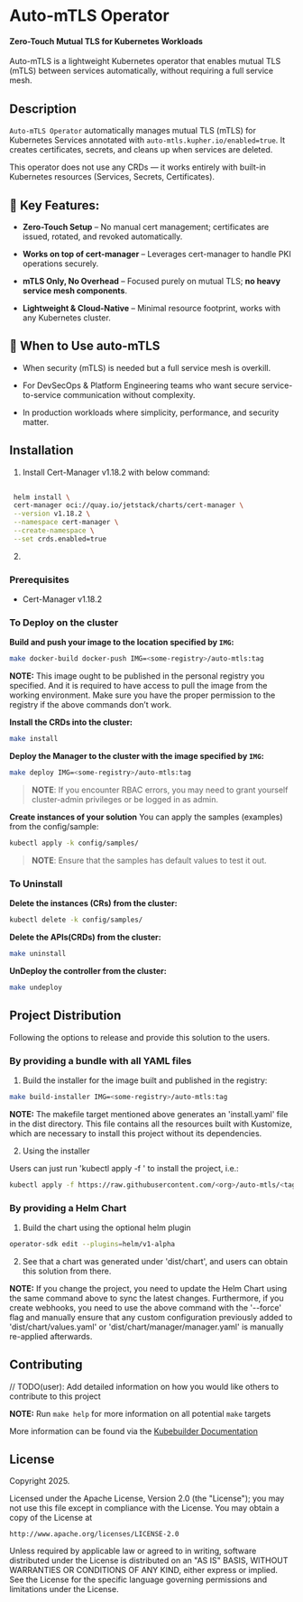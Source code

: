 # Auto-mTLS Operator
 #### Zero-Touch Mutual TLS for Kubernetes Workloads
Auto-mTLS is a lightweight Kubernetes operator that enables mutual TLS (mTLS) between services automatically, without requiring a full service mesh.

## Description
`Auto-mTLS Operator` automatically manages mutual TLS (mTLS) for Kubernetes Services annotated with `auto-mtls.kupher.io/enabled=true`. It creates certificates, secrets, and cleans up when services are deleted.

This operator does not use any CRDs — it works entirely with built-in Kubernetes resources (Services, Secrets, Certificates).

## 🔑 Key Features:
- **Zero-Touch Setup** – No manual cert management; certificates are issued, rotated, and revoked automatically.

- **Works on top of cert-manager** – Leverages cert-manager to handle PKI operations securely.

- **mTLS Only, No Overhead** – Focused purely on mutual TLS; **no heavy service mesh components**.

- **Lightweight & Cloud-Native** – Minimal resource footprint, works with any Kubernetes cluster.

## 📌 When to Use auto-mTLS

- When security (mTLS) is needed but a full service mesh is overkill.

- For DevSecOps & Platform Engineering teams who want secure service-to-service communication without complexity.

- In production workloads where simplicity, performance, and security matter.

## Installation

1. Install Cert-Manager v1.18.2 with below command:
 ```sh
   
  helm install \
  cert-manager oci://quay.io/jetstack/charts/cert-manager \
  --version v1.18.2 \
  --namespace cert-manager \
  --create-namespace \
  --set crds.enabled=true
```
2.  

### Prerequisites
- Cert-Manager v1.18.2


### To Deploy on the cluster
**Build and push your image to the location specified by `IMG`:**

```sh
make docker-build docker-push IMG=<some-registry>/auto-mtls:tag
```

**NOTE:** This image ought to be published in the personal registry you specified.
And it is required to have access to pull the image from the working environment.
Make sure you have the proper permission to the registry if the above commands don’t work.

**Install the CRDs into the cluster:**

```sh
make install
```

**Deploy the Manager to the cluster with the image specified by `IMG`:**

```sh
make deploy IMG=<some-registry>/auto-mtls:tag
```

> **NOTE**: If you encounter RBAC errors, you may need to grant yourself cluster-admin
privileges or be logged in as admin.

**Create instances of your solution**
You can apply the samples (examples) from the config/sample:

```sh
kubectl apply -k config/samples/
```

>**NOTE**: Ensure that the samples has default values to test it out.

### To Uninstall
**Delete the instances (CRs) from the cluster:**

```sh
kubectl delete -k config/samples/
```

**Delete the APIs(CRDs) from the cluster:**

```sh
make uninstall
```

**UnDeploy the controller from the cluster:**

```sh
make undeploy
```

## Project Distribution

Following the options to release and provide this solution to the users.

### By providing a bundle with all YAML files

1. Build the installer for the image built and published in the registry:

```sh
make build-installer IMG=<some-registry>/auto-mtls:tag
```

**NOTE:** The makefile target mentioned above generates an 'install.yaml'
file in the dist directory. This file contains all the resources built
with Kustomize, which are necessary to install this project without its
dependencies.

2. Using the installer

Users can just run 'kubectl apply -f <URL for YAML BUNDLE>' to install
the project, i.e.:

```sh
kubectl apply -f https://raw.githubusercontent.com/<org>/auto-mtls/<tag or branch>/dist/install.yaml
```

### By providing a Helm Chart

1. Build the chart using the optional helm plugin

```sh
operator-sdk edit --plugins=helm/v1-alpha
```

2. See that a chart was generated under 'dist/chart', and users
can obtain this solution from there.

**NOTE:** If you change the project, you need to update the Helm Chart
using the same command above to sync the latest changes. Furthermore,
if you create webhooks, you need to use the above command with
the '--force' flag and manually ensure that any custom configuration
previously added to 'dist/chart/values.yaml' or 'dist/chart/manager/manager.yaml'
is manually re-applied afterwards.

## Contributing
// TODO(user): Add detailed information on how you would like others to contribute to this project

**NOTE:** Run `make help` for more information on all potential `make` targets

More information can be found via the [Kubebuilder Documentation](https://book.kubebuilder.io/introduction.html)

## License

Copyright 2025.

Licensed under the Apache License, Version 2.0 (the "License");
you may not use this file except in compliance with the License.
You may obtain a copy of the License at

    http://www.apache.org/licenses/LICENSE-2.0

Unless required by applicable law or agreed to in writing, software
distributed under the License is distributed on an "AS IS" BASIS,
WITHOUT WARRANTIES OR CONDITIONS OF ANY KIND, either express or implied.
See the License for the specific language governing permissions and
limitations under the License.

